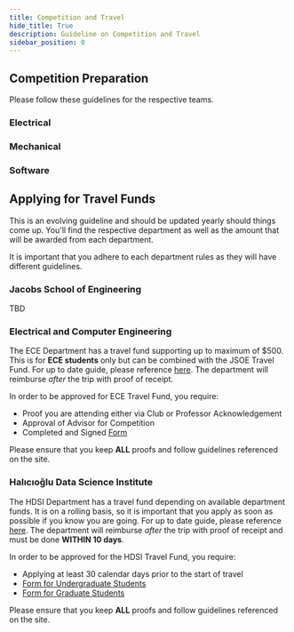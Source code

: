 ```yaml
---
title: Competition and Travel
hide_title: True
description: Guideline on Competition and Travel
sidebar_position: 0
---
```


## Competition Preparation
Please follow these guidelines for the respective teams.

### Electrical

### Mechanical

### Software

## Applying for Travel Funds
This is an evolving guideline and should be updated yearly should things come up. You'll find the respective department as well as the amount that will be awarded from each department.

It is important that you adhere to each department rules as they will have different guidelines.

### Jacobs School of Engineering
TBD

### Electrical and Computer Engineering
The ECE Department has a travel fund supporting up to maximum of $500. This is for **ECE students** only but can be combined with the JSOE Travel Fund. For up to date guide, please reference [here](https://ece.ucsd.edu/undergraduate/undergraduate-student-life/travel-fund). The department will reimburse *after* the trip with proof of receipt.

In order to be approved for ECE Travel Fund, you require:
- Proof you are attending either via Club or Professor Acknowledgement
- Approval of Advisor for Competition
- Completed and Signed [Form](https://blink.ucsd.edu/_files/travel-tab/Student%20Certification%20for%20Business%2005.pdf?_gl=1*ggp9sd*_gcl_au*MTEzNzE0ODEwNi4xNzQ0MjQ2MjU4*_ga*NDIxODA2MDUuMTczOTg1MjUyMg..*_ga_PWJGRGMV0T*czE3NDc0MzI5MjgkbzIxJGcxJHQxNzQ3NDMzMTE1JGowJGwwJGgw)

Please ensure that you keep **ALL** proofs and follow guidelines referenced on the site.


### Halıcıoğlu Data Science Institute
The HDSI Department has a travel fund depending on available department funds. It is on a rolling basis, so it is important that you apply as soon as possible if you know you are going. For up to date guide, please reference [here](https://datascience.ucsd.edu/funding-initiatives-for-students/). The department will reimburse *after* the trip with proof of receipt and must be done **WITHIN 10 days**.

In order to be approved for the HDSI Travel Fund, you require:
- Applying at least 30 calendar days prior to the start of travel
- [Form for Undergraduate Students](https://docs.google.com/forms/d/e/1FAIpQLScZvgANrLcIMsev3TR6ukKvHRfkJH6AvQVSyn-q45Z3n6yvDw/viewform)
- [Form for Graduate Students](https://docs.google.com/forms/d/e/1FAIpQLSeZMeW1DQYo5F5-Pepx-AmB4dAd-4ckTXNMKQZCoyIY-IyYcA/viewform)

Please ensure that you keep **ALL** proofs and follow guidelines referenced on the site.


